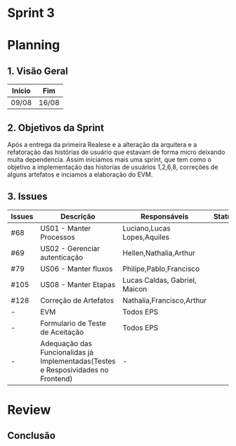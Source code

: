 # Sprint 3

# Planning

## 1. Visão Geral

| Início | Fim   |
| ------ | ----- |
| 09/08  | 16/08 |

## 2. Objetivos da Sprint

Após a entrega da primeira Realese e a alteração da arquitera e a refatoração das histórias de usuário que estavam de forma micro deixando muita dependencia. Assim iniciamos mais uma sprint, que tem como o objetivo a implementação das historias de usuários 1,2,6,8, correções de alguns artefatos e inciamos a elaboração do EVM.

## 3. Issues

| Issues | Descrição                                                                         | Responsáveis                  | Status | Observação |
| ------ | --------------------------------------------------------------------------------- | ----------------------------- | ------ | ---------- |
| #68    | US01 - Manter Processos                                                           | Luciano,Lucas Lopes,Aquiles   |        |            |
| #69    | US02 - Gerenciar autenticação                                                     | Hellen,Nathalia,Arthur        |        |            |
| #79    | US06 - Manter fluxos                                                              | Philipe,Pablo,Francisco       |        |            |
| #105   | US08 - Manter Etapas                                                              | Lucas Caldas, Gabriel, Maicon |        |            |
| #128   | Correção de Artefatos                                                             | Nathalia,Francisco,Arthur     |        |            |
| -      | EVM                                                                               | Todos EPS                     |        |            |
| -      | Formulario de Teste de Aceitação                                                  | Todos EPS                     |        |            |
| -      | Adequação das Funcionalidas já Implementadas(Testes e Resposividades no Frontend) | -                             |

# Review

## Conclusão
